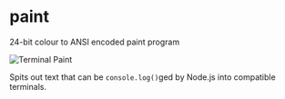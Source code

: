 # paint

24-bit colour to ANSI encoded paint program

![Terminal Paint](https://send-me-some.discordmail.com/97b7224ce9ec2cca9b0533146217201b.discordbots-org_sucks_my_dick.png)

Spits out text that can be `console.log()`ged by Node.js into compatible terminals.
